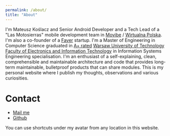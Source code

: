 ```yaml
---
permalink: /about/
title: "About"
---
```


I'm Mateusz Koślacz and Senior Android Developer and a Tech Lead of a "Las Motosierras" mobile development team in [Movibe](https://movibe.it/) / [Wirtualna Polska](https://onas.wp.pl/). I'm also a co-founder of a [Faver](http://faverit.org/) startup. I'm a Master of Engineering in Computer Science graduated in [A+ rated](http://www.elka.pw.edu.pl/Aktualnosci/Nominacje-i-nagrody/Kategoria-naukowa-A-dla-Wydzialu-Elektroniki-i-Technik-Informacyjnych) [Warsaw University of Technology Faculty of Electronics and Information Technology](http://www.elka.pw.edu.pl/eng#) in Information Systems Engineering specialisation. I'm an enthusiast of a self-explaining, clean, comprehensible and maintainable architecture and code that provides long-term maintainable, bulletproof products that can share modules. This is my personal website where I publish my thoughts, observations and various curiosities.

# Contact

- [Mail me](mailto:contact@mateuszkoslacz.com)
- [Github](https://github.com/mkoslacz)

You can use shortcuts under my avatar from any location in this website.
